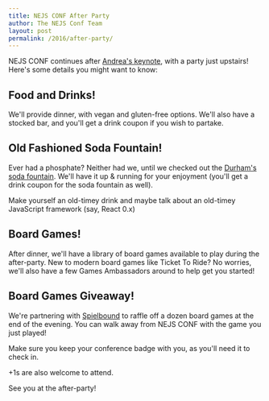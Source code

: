 ```yaml
---
title: NEJS CONF After Party
author: The NEJS Conf Team
layout: post
permalink: /2016/after-party/
---
```


NEJS CONF continues after [Andrea's keynote][andrea], with a party just upstairs! Here's some details you might want to know:

## Food and Drinks!

We'll provide dinner, with vegan and gluten-free options.
We'll also have a stocked bar, and you'll get a drink coupon if you wish to partake. 

## Old Fashioned Soda Fountain!

Ever had a phosphate? Neither had we, until we checked out the [Durham's soda fountain][soda]. We'll have it up & running for your enjoyment (you'll get a drink coupon for the soda fountain as well).

Make yourself an old-timey drink and maybe talk about an old-timey JavaScript framework (say, React 0.x)

## Board Games!

After dinner, we'll have a library of board games available to play during the after-party.
New to modern board games like Ticket To Ride?
No worries, we'll also have a few Games Ambassadors around to help get you started!

## Board Games Giveaway!

We're partnering with [Spielbound][spielbound] to raffle off a dozen board games at the end of the evening.
You can walk away from NEJS CONF with the game you just played!

Make sure you keep your conference badge with you, as you'll need it to check in.

+1s are also welcome to attend.

See you at the after-party!

[andrea]: https://nejsconf.com/speakers/keynote-andrea-goulet
[soda]: http://durhammuseum.org/experience/soda-fountain.aspx
[spielbound]: http://spielbound.org/
